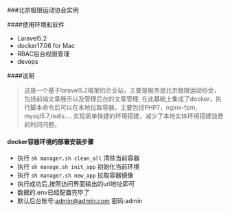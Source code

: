 ###北京极限运动协会实例

####使用环境和软件
- Laravel5.2
- docker17.06 for Mac
- RBAC后台权限管理
- devops

####说明
>这是一个基于laravel5.2框架的企业站，主要是服务是北京极限运动协会，包括前端文章展示以及管理后台的文章管理, 在此基础上集成了docker，执行脚本命令后可以在本地拉取容器，主要包括PHP7，nginx-fpm, mysql5.7,redis....
实现简单快捷的环境搭建，减少了本地实体环境搭建浪费的时间问题。


#### docker容器环境的部署安装步骤

- 执行 `sh manager.sh clean_all` 清除当前容器
- 执行 `sh manage.sh init_app` 初始化当前环境
- 执行 `sh manager.sh new_app` 拉取容器镜像 
- 执行成功后,按照访问界面输出的url地址即可
- 数据的.env已经配置完毕了
- 默认后台账号:admin@admin.com 密码:admin

